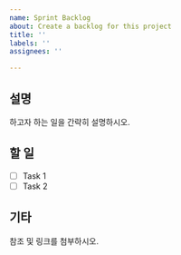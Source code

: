 ```yaml
---
name: Sprint Backlog
about: Create a backlog for this project
title: ''
labels: ''
assignees: ''

---
```


## 설명

하고자 하는 일을 간략히 설명하시오.

## 할 일

- [ ] Task 1
- [ ] Task 2

## 기타
참조 및 링크를 첨부하시오.
